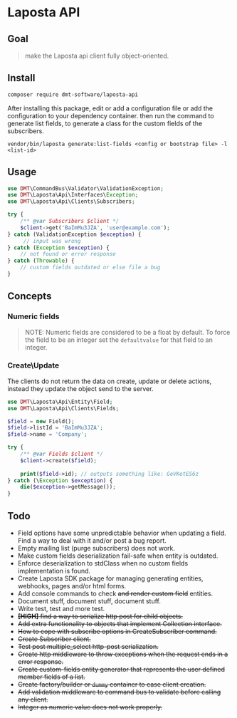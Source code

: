 # Laposta API 

## Goal

> make the Laposta api client fully object-oriented.

## Install

```bash
composer require dmt-software/laposta-api
```

After installing this package, edit or add a configuration file or add the configuration to your dependency container.
then run the command to generate list fields, to generate a class for the custom fields of the subscribers.

```
vendor/bin/laposta generate:list-fields <config or bootstrap file> -l <list-id> 
```

## Usage

```php
use DMT\CommandBus\Validator\ValidationException;
use DMT\Laposta\Api\Interfaces\Exception;
use DMT\Laposta\Api\Clients\Subscribers;

try {
    /** @var Subscribers $client */
    $client->get('BaImMu3JZA', 'user@example.com');
} catch (ValidationException $exception) {
     // input was wrong 
} catch (Exception $exception) {
    // not found or error response
} catch (Throwable) {
    // custom fields outdated or else file a bug 
}
```

## Concepts

### Numeric fields

> NOTE: Numeric fields are considered to be a float by default.
> To force the field to be an integer set the `defaultvalue` for that field to an integer.

### Create\Update

The clients do not return the data on create, update or delete actions, instead 
they update the object send to the server. 

```php
use DMT\Laposta\Api\Entity\Field;
use DMT\Laposta\Api\Clients\Fields;

$field = new Field();
$field->listId = 'BaImMu3JZA';
$field->name = 'Company';

try {
    /** @var Fields $client */
    $client->create($field);
    
    print($field->id); // outputs something like: GeVKetES6z
} catch (\Exception $exception) {
    die($exception->getMessage());
}
```

## Todo

* Field options have some unpredictable behavior when updating a field.
  Find a way to deal with it and/or post a bug report.
* Empty mailing list (purge subscribers) does not work.
* Make custom fields deserialization fail-safe when entity is outdated. 
* Enforce deserialization to stdClass when no custom fields implementation is found.
* Create Laposta SDK package for managing generating entities, webhooks, pages and/or html forms.
* Add console commands to check ~~and render custom field~~ entities.
* Document stuff, document stuff, document stuff.
* Write test, test and more test.
* ~~__[HIGH]__ find a way to serialize http post for child objects.~~
* ~~Add extra functionality to objects that implement Collection interface.~~
* ~~How to cope with subscribe options in CreateSubscriber command.~~
* ~~Create Subscriber client.~~
* ~~Test post multiple_select http-post serialization.~~
* ~~Create http middleware to throw exceptions when the request ends in a error response.~~
* ~~Create custom-fields entity generator that represents the user defined member fields of a list.~~
* ~~Create factory/builder or `dummy` container to ease client creation.~~ 
* ~~Add validation middleware to command bus to validate before calling any client.~~
* ~~Integer as numeric value does not work properly.~~
